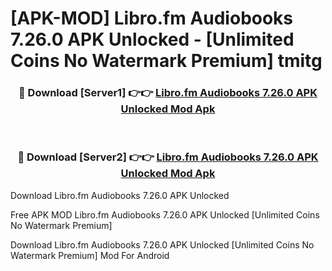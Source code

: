 # [APK-MOD] Libro.fm Audiobooks 7.26.0 APK Unlocked - [Unlimited Coins No Watermark Premium] tmitg



<div align="center">
<h3>🔴 Download [Server1] 👉👉 <a href="https://momento.my/?title=Libro.fm_Audiobooks_7.26.0_APK_Unlocked">Libro.fm Audiobooks 7.26.0 APK Unlocked Mod Apk</a></h3><br>

<h3>🔴 Download [Server2] 👉👉 <a href="https://momento.my/?title=Libro.fm_Audiobooks_7.26.0_APK_Unlocked">Libro.fm Audiobooks 7.26.0 APK Unlocked Mod Apk</a></h3>
</div>



Download Libro.fm Audiobooks 7.26.0 APK Unlocked 

Free APK MOD Libro.fm Audiobooks 7.26.0 APK Unlocked [Unlimited Coins No Watermark Premium]

Download Libro.fm Audiobooks 7.26.0 APK Unlocked [Unlimited Coins No Watermark Premium] Mod For Android
